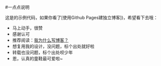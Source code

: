 #一点点说明

这是的示例代码，如果你看了[使用Github Pages建独立博客])，希望看下去哦：

* 马上动手，很赞
* 感谢认可
* 推荐阅读：[我为什么写博客？](https://haarbin.github.io/why-blog)
* 想复用我的设计，没问题，标个出处就好啦
* 转载也没问题，标个出处呗少年
* 恩，认真的童鞋最可爱啦~
